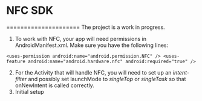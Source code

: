# NFC SDK
=====================
The project is a work in progress. 

1. To work with NFC, your app will need permissions in AndroidManifest.xml. Make sure you have the following lines:

``
   <uses-permission android:name="android.permission.NFC" />
   <uses-feature android:name="android.hardware.nfc" android:required="true" />
``

2. For the Activity that will handle NFC, you will need to set up an _intent-filter_ and possibly set launchMode to _singleTop_ or _singleTask_ so that onNewIntent is called correctly.
3. Initial setup 